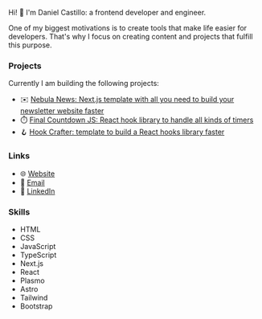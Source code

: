 Hi! 👋 I'm Daniel Castillo: a frontend developer and engineer.

One of my biggest motivations is to create tools that make life easier for developers. That's why I focus on creating content and projects that fulfill this purpose.

### Projects

Currently I am building the following projects:

- ✉️ [Nebula News: Next.js template with all you need to build your newsletter website faster](https://getnebula.news/)
- ⏱️ [Final Countdown JS: React hook library to handle all kinds of timers](https://github.com/dlcastillop/final-countdown-js)
- 🪝 [Hook Crafter: template to build a React hooks library faster](https://github.com/dlcastillop/hook-crafter)

### Links

- 🌐 <a href="https://dlcastillop.com">Website</a>
- 📧 <a href="mailto:daniel@dlcastillop.com">Email</a>
- 💼 <a href="https://linkedin.com/in/dlcastillop">LinkedIn</a>

### Skills

- HTML
- CSS
- JavaScript
- TypeScript
- Next.js
- React
- Plasmo
- Astro
- Tailwind
- Bootstrap
